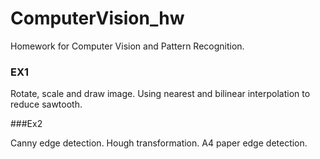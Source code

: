 # ComputerVision_hw

Homework for Computer Vision and Pattern Recognition.



### EX1

Rotate, scale and draw image. Using nearest and bilinear interpolation to reduce sawtooth.

###Ex2

Canny edge detection. Hough transformation. A4 paper edge detection.